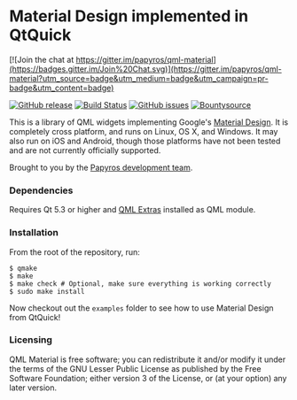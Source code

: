 Material Design implemented in QtQuick
======================================

[![Join the chat at https://gitter.im/papyros/qml-material](https://badges.gitter.im/Join%20Chat.svg)](https://gitter.im/papyros/qml-material?utm_source=badge&utm_medium=badge&utm_campaign=pr-badge&utm_content=badge)

[![GitHub release](https://img.shields.io/github/release/papyros/qml-material.svg)](https://github.com/papyros/qml-material)
[![Build Status](https://travis-ci.org/papyros/qml-material.svg?branch=develop)](https://travis-ci.org/papyros/qml-material)
[![GitHub issues](https://img.shields.io/github/issues/papyros/qml-material.svg)](https://github.com/papyros/qml-material/issues)
[![Bountysource](https://img.shields.io/bountysource/team/papyros/activity.svg)](https://www.bountysource.com/teams/papyros)

This is a library of QML widgets implementing Google's [Material Design](https://www.google.com/design/spec). It is completely cross platform, and runs on Linux, OS X, and Windows. It may also run on iOS and Android, though those platforms have not been tested and are not currently officially supported.

Brought to you by the [Papyros development team](https://github.com/papyros/qml-material/graphs/contributors).

### Dependencies

Requires Qt 5.3 or higher and [QML Extras](https://github.com/papyros/qml-extras) installed as QML module.

### Installation

From the root of the repository, run:

    $ qmake
    $ make
    $ make check # Optional, make sure everything is working correctly
    $ sudo make install

Now checkout out the `examples` folder to see how to use Material Design from QtQuick!

### Licensing

QML Material is free software; you can redistribute it and/or modify it under the terms of the GNU Lesser Public License as published by the Free Software Foundation; either version 3 of the License, or (at your option) any later version.
